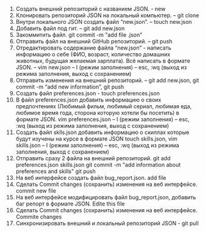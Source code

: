  1. Создать внешний репозиторий c названием JSON. - new 
 2. Клонировать репозиторий JSON на локальный компьютер. – git clone 
 3. Внутри локального JSON создать файл “new.json”. – touch new.json
 4. Добавить файл под гит. – git add new.json
 5. Закоммитить файл. git commit -m "add file .json"
 6. Отправить файл на внешний GitHub репозиторий. – git push
 7. Отредактировать содержание файла “new.json” - написать информацию о себе (ФИО, возраст, количество домашних животных, будущая желаемая зарплата). Всё написать в формате JSON. – vim new.json – I (режим заполнения) – esc, :wq (выход из режима заполнения, выход с сохранением) 
 8. Отправить изменения на внешний репозиторий. – git add new.json, git commit -m “add new information”, git push 
 9. Создать файл preferences.json - touch preferences.json
 10. В файл preferences.json добавить информацию о своих предпочтениях (Любимый фильм, любимый сериал, любимая еда, любимое время года, сторона которую хотели бы посетить) в формате JSON. vim preferences.json – I (режим заполнения) – esc, :wq (выход из режима заполнения, выход с сохранением) 
 11. Создать файл sklls.json добавить информацию о скиллах которые будут изучены на курсе в формате JSON touch skills.json, vim skills.json – I (режим заполнения) – esc, :wq (выход из режима заполнения, выход с сохранением) 
 12. Отправить сразу 2 файла на внешний репозиторий. 
git add preferences.json skills.json
git commit -m "add information about preferences and skills"
git push
 13. На веб интерфейсе создать файл bug_report.json. add file 
 14. Сделать Commit changes (сохранить) изменения на веб интерфейсе. commit new file 
 15. На веб интерфейсе модифицировать файл bug_report.json, добавить баг репорт в формате JSON. Edite this file
 16. Сделать Commit changes (сохранить) изменения на веб интерфейсе. Commite changes 
 17. Синхронизировать внешний и локальный репозиторий JSON - git pull 
